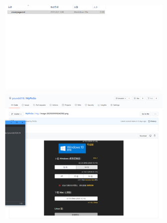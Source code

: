 ![image-20210301011110758](https://raw.githubusercontent.com/pounds018/MyPicGo/master/img/image-20210301011110758.png)

![image-20210306232248302](https://raw.githubusercontent.com/pounds018/MyPicGo/master/img/image-20210306232248302.png)